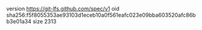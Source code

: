 version https://git-lfs.github.com/spec/v1
oid sha256:f5f8055353ae93103d1eceb10a0f561eafc023e09bba603520afc86bb3e01a34
size 2313
